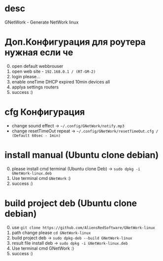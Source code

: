 # desc
GNetWork - Generate NetWork linux

# Доп.Конфигурация для роутера нужная если че
0. open default webbrouser
1. open web site - `192.168.0.1 / (RT-GM-2)`
2. login please...
3. enable oneTime DHCP expired 10min devices all
4. applya settings routers
5. success :)

# cfg Конфигурация
* change sound effect -> `~/.config/GNetWork/notify.mp3`
* change resetTimeOut repeat -> `~/.config/GNetWork/resetTimeOut.cfg / (Default 60sec - 1min)`

# install manual (Ubuntu clone debian)
0. please install cmd terminal (Ubuntu clone Deb) -> `sudo dpkg -i GNetWork-linux.deb`
1. Use terminal cmd `GNetWork` :)
2. success :)

# build project deb (Ubuntu clone debian)
0. use `git clone https://github.com/AliensRedSoftware/GNetWork-linux`
1. path change please `cd GNetWork-linux`
2. build project deb -> `sudo dpkg-deb --build GNetWork-linux`
3. result file install deb -> `sudo dpkg -i GNetWork-linux.deb`
4. Use terminal cmd GNetWork :)
5. success :)

